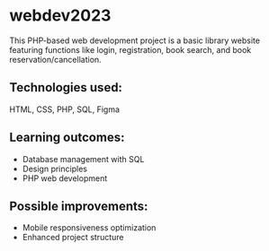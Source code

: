 # webdev2023
This PHP-based web development project is a basic library website featuring functions like login, registration, book search, and book reservation/cancellation.

## Technologies used:
HTML, CSS, PHP, SQL, Figma

## Learning outcomes:
- Database management with SQL
- Design principles
- PHP web development

## Possible improvements:
- Mobile responsiveness optimization
- Enhanced project structure
